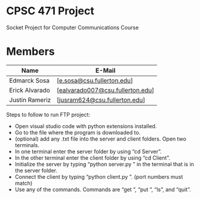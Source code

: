 # CPSC 471 Project
Socket Project for Computer Communications Course

# Members
| Name | E-Mail |
| ------ | ------ |
| Edmarck Sosa | [e.sosa@csu.fullerton.edu]|
| Erick Alvarado | [ealvarado007@csu.fullerton.edu]|
| Justin Rameriz | [jusram624@csu.fullerton.edu]|

Steps to follow to run FTP project:
- Open visual studio code with python extensions installed.
- Go to the file where the program is downloaded to.
- (optional) add any .txt file into the server and client folders.
Open two terminals.
- In one terminal enter the server folder by using “cd Server”.
- In the other terminal enter the client folder by using “cd Client”.
- Initialize the server by typing “python server.py <port number>” in the terminal that is in the server folder.
- Connect the client by typing “python client.py <server machine> <server port>”. (port numbers must match)
- Use any of the commands. Commands are “get <file name>”, “put <file name>”, “ls”, and “quit”.

